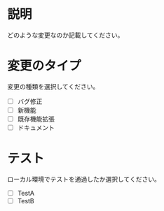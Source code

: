 # 説明
どのような変更なのか記載してください。

# 変更のタイプ
変更の種類を選択してください。
- [ ] バグ修正
- [ ] 新機能
- [ ] 既存機能拡張
- [ ] ドキュメント

# テスト
ローカル環境でテストを通過したか選択してください。
- [ ] TestA
- [ ] TestB

